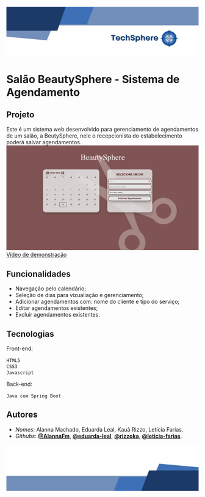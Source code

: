 ![Papel Timbrado Inicio](./FRONT/assets/papelTimbradoInicio.jpg)

# Salão BeautySphere - Sistema de Agendamento

## Projeto
Este é um sistema web desenvolvido para gerenciamento de agendamentos de um salão, a BeutySphere, nele o recepcionista do estabelecimento poderá salvar agendamentos. 
![Imagem do Projeto](./FRONT/assets/readMeImg.png)
[Vídeo de demonstração](https://www.youtube.com/watch?v=SeuIDDoVideo)

## Funcionalidades
- Navegação pelo calendário;
- Seleção de dias para vizualiação e gerenciamento;
- Adicionar agendamentos com: nome do cliente e tipo do serviço;
- Editar agendamentos existentes;
- Excluir agendamentos existentes.

## Tecnologias
Front-end:
```shell
HTML5
CSS3
Javascript
```
Back-end:
```shell
Java com Spring Boot
```

## Autores 
- *Nomes*: Alanna Machado, Eduarda Leal, Kauã Rizzo, Letícia Farias.
- *Githubs*: [**@AlannaFm**](https://github.com/AlannaFm), [**@eduarda-leal**](https://github.com/eduarda-leal), [**@rizzoka**](https://github.com/rizzoka), [**@leticia-farias**](https://github.com/leticia-farias).

![Papel Timbrado Fim](./FRONT/assets/papelTimbradoFim.jpg)
